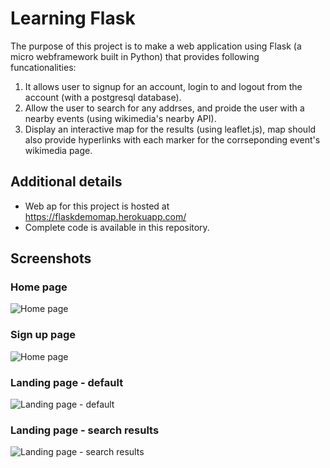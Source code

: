 # Learning Flask
The purpose of this project is to make a web application using Flask (a micro webframework built in Python) that provides following funcationalities:
1. It allows user to signup for an account, login to and logout from the account (with a postgresql database).
2. Allow the user to search for any addrses, and proide the user with a nearby events (using wikimedia's nearby API).
3. Display an interactive map for the results (using leaflet.js), map should also provide hyperlinks with each marker for the corrseponding event's wikimedia page.

## Additional details
* Web ap for this project is hosted at https://flaskdemomap.herokuapp.com/
* Complete code is available in this repository.

## Screenshots

### Home page
![Home page](https://i.imgur.com/FY2LMJR.png)

### Sign up page
![Home page](https://i.imgur.com/OIv1fKJ.png)

### Landing page - default
![Landing page - default](https://i.imgur.com/VtnhyWM.png)

### Landing page - search results
![Landing page - search results](https://i.imgur.com/0jxdlTC.png)


